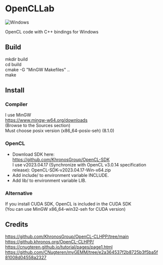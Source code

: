 ﻿# OpenCLLab
![Windows](https://img.shields.io/badge/Windows-passing-brightgreen)

OpenCL code with C++ bindings for Windows  

## Build
mkdir build  
cd build  
cmake -G "MinGW Makefiles" ..   
make  

## Install
### Compiler
I use MinGW  
https://www.mingw-w64.org/downloads  
(Browse to the Sources section)  
Must choose posix version (x86_64-posix-seh) (8.1.0)  

### OpenCL
- Download SDK here:  
https://github.com/KhronosGroup/OpenCL-SDK  
I use v2023.04.17 (Synchronize with OpenCL v3.0.14 specification release): OpenCL-SDK-v2023.04.17-Win-x64.zip  
- Add include/ to environment variable INCLUDE.  
- Add lib/ to environment variable LIB.  

### Alternative
If you install CUDA SDK, OpenCL is included in the CUDA SDK  
(You can use MinGW x86_64-win32-seh for CUDA version)  

## Credits
https://github.com/KhronosGroup/OpenCL-CLHPP/tree/main  
https://github.khronos.org/OpenCL-CLHPP/  
https://cnugteren.github.io/tutorial/pages/page1.html  
https://github.com/CNugteren/myGEMM/tree/e2a364537f2b8725b3f5ba5f81008d04558a2327  










